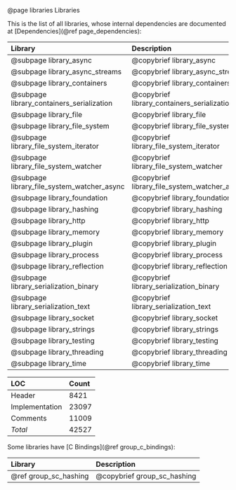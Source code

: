@page libraries Libraries

This is the list of all libraries, whose internal dependencies are documented at [Dependencies](@ref page_dependencies):

Library                                     | Description                                   | LOC
:-------------------------------------------|:----------------------------------------------|---------------
@subpage library_async                      | @copybrief library_async                      |   5726
@subpage library_async_streams              | @copybrief library_async_streams              |   1977
@subpage library_containers                 | @copybrief library_containers                 |   874
@subpage library_containers_serialization   | @copybrief library_containers_serialization   |   0
@subpage library_file                       | @copybrief library_file                       |   736
@subpage library_file_system                | @copybrief library_file_system                |   1332
@subpage library_file_system_iterator       | @copybrief library_file_system_iterator       |   428
@subpage library_file_system_watcher        | @copybrief library_file_system_watcher        |   1299
@subpage library_file_system_watcher_async  | @copybrief library_file_system_watcher_async  |   106
@subpage library_foundation                 | @copybrief library_foundation                 |   1173
@subpage library_hashing                    | @copybrief library_hashing                    |   353
@subpage library_http                       | @copybrief library_http                       |   1257
@subpage library_memory                     | @copybrief library_memory                     |   1219
@subpage library_plugin                     | @copybrief library_plugin                     |   1434
@subpage library_process                    | @copybrief library_process                    |   1324
@subpage library_reflection                 | @copybrief library_reflection                 |   684
@subpage library_serialization_binary       | @copybrief library_serialization_binary       |   572
@subpage library_serialization_text         | @copybrief library_serialization_text         |   645
@subpage library_socket                     | @copybrief library_socket                     |   855
@subpage library_strings                    | @copybrief library_strings                    |   3362
@subpage library_testing                    | @copybrief library_testing                    |   337
@subpage library_threading                  | @copybrief library_threading                  |   1324
@subpage library_time                       | @copybrief library_time                       |   346

LOC               | Count
:-----------------|:-----------------
Header            | 8421
Implementation    | 23097
Comments          | 11009
*Total*           | 42527

Some libraries have [C Bindings](@ref group_c_bindings):

Library                                     | Description
:-------------------------------------------|:-----------------------------------------------
@ref group_sc_hashing                       | @copybrief group_sc_hashing